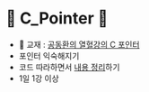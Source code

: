 # 📌 C_Pointer 📌

* 📖 교재 : [공동환의 열혈강의 C 포인터](https://freelec.co.kr/lecture/%EC%97%B4%ED%98%88%EA%B0%95%EC%9D%98-c-%ED%8F%AC%EC%9D%B8%ED%84%B0/)
* 포인터 익숙해지기
* 코드 따라하면서 [내용 정리](https://github.com/Kang-SeoHyun/C_Language/tree/main/C_Pointer/code)하기
* 1일 1강 이상
